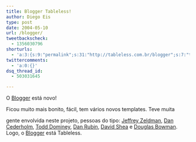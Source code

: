 ```yaml
---
title: Blogger Tableless!
author: Diego Eis
type: post
date: 2004-05-10
url: /blogger/
tweetbackscheck:
  - 1356030796
shorturls:
  - 'a:3:{s:9:"permalink";s:31:"http://tableless.com.br/blogger";s:7:"tinyurl";s:26:"http://tinyurl.com/3mwluv2";s:4:"isgd";s:19:"http://is.gd/zHm9HX";}'
twittercomments:
  - 'a:0:{}'
dsq_thread_id:
  - 503031645

---
```

O [Blogger][1] está novo!
          
Ficou muito mais bonito, fácil, tem vários novos templates. Teve muita
  
gente envolvida neste projeto, pessoas do tipo: [Jeffrey Zeldman][2], [Dan Cederholm][3], [Todd Dominey][4], [Dan Rubin][5], [David Shea][6] e [Douglas Bowman][7]. Logo, o [Blogger][1] está Tableless.

 [1]: http://www.blogger.com/
 [2]: http://www.zeldman.com/
 [3]: http://www.simplebits.com/
 [4]: http://www.whatdoiknow.org/
 [5]: http://www.superfluousbanter.org/
 [6]: http://www.mezzoblue.com/
 [7]: http://www.stopdesign.com/